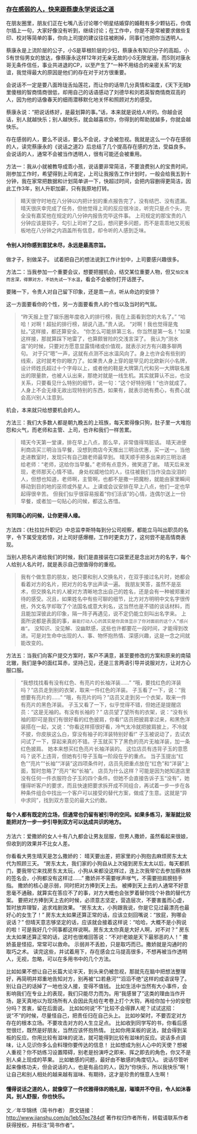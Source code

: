 ### [存在感弱的人，快来跟蔡康永学说话之道](http://www.jianshu.com/p/1eb57ec784df)


在朋友圈里，朋友们正在七嘴八舌讨论哪个明星结婚穿的婚鞋有多少颗钻石﻿，你偶尔插上一句，大家好像没有听到，继续讨论；在工作中，你是不是常被要求做些复印、校对等简单的事，你向上司提的建议往往被刷掉，同事们也把你当透明人。

蔡康永是上流阶层的公子，小S是草根阶层的少妇，蔡康永有知识分子的高蹈，小S有世俗男女的放达，像蔡康永这样12年对无亲无故的小S无限宠溺，而S则对康永哥无条件信任，事业共进退的CP，以至产生了“一种不用结合的亲密关系”的友谊，我觉得最大的原因是他们的存在对于对方很重要。

会说话不一定是要八面玲珑舌灿莲花，而让你的话带几分真情和温度，《天下无贼》里傻根的智商情商很低，却用自己的话语感动了刘德华和刘若英智商情商双高的人，因为他的话像春天的细雨潜移默化地关怀和照顾对方的感受。﻿﻿

蔡康永说：“把说话练好，是最划算的事。”话，本来就是说给人听的。你越会说话，别人就越快乐；别人越快乐，就会越喜欢你，你得到的帮助就越多，你就会越快乐。﻿﻿

存在感弱的人，要么不说话，要么不会说，才会被忽视。我就是这么一个存在感弱的人，读完蔡康永的《说话之道2》后总结了几个提高存在感的方法，受益良多。会说话的人，通常不会被当作透明人，很有可能还会被重用。﻿﻿

方法一：我从小就被教导成乖小孩，说话要非常简洁，不要浪费别人的宝贵时间，刚参加工作时，希望得到上司肯定，上司让我报告工作计划时，一般会给我五到十分钟，我在家常把数据和计划简单讲一下，快超过时间，会把内容删得更简洁，因此工作3年，别人升职加薪，只有我原地打转。﻿﻿

>睛天很守时地在八分钟以内把计划的重点报告完了，没有结巴、没有遗漏。﻿﻿
晴天很庆幸完成了任务，但他觉得上司的反应很冷淡，听完只是点个头，完全没有嘉奖他在规定的八分钟内报告完毕这件事。﻿﻿
上司规定的那宝贵的八分钟应该是钩子，勾引上司听了之后，想问更多问题，而不是乖乖地又死板板地在八分钟之内涵盖所有信息，却令听的人感到乏味。﻿


#### 令别人对你感到意犹未尽，永远是最高宗旨。﻿﻿
做才子，别做呆子。﻿﻿
试着把自己的想法说到工作计划中，上司要感兴趣很多。﻿﻿

方法二：当我参加一个重要会议，想要把握机会，结交某位重要人物，但又`怕交浅而言深，得罪对方，不妨先试一下水温`，看会不会被你打开话匣子。﻿﻿

要赌一下，令贵人对自己留下印象，还是乖一点，听从命边的安排？﻿﻿

这一方面要看你的个性，另一方面要看贵人的个性以及当时的气氛。﻿﻿

>“昨天报上登了娱乐圈年度收入的排行榜，我在上面看到您的大名了。”﻿﻿
“哈哈！对啊！超扯的排行榜，胡说八道。”贵人说。﻿﻿
“对啊！我也觉得是鬼扯。”这样接，都还算安全。﻿﻿
“你怎么可能排第三名，你当然是第一名！”如果这样接，那就算踩下地雷了，也算颇冒险的交浅言深了。﻿﻿
我认为“测水温”的时候，只要对方愿意显露情绪或价值观，就表示对方有兴趣多聊两句。﻿﻿
对于只“嗯”一声，这就有点测不出水温风向了。身上也许会有些别的线索，这时就考你的眼力了。如果贵人身上穿的是罕见的北欧新兴小名牌，设计师姓氏超过十个字母以上，或者他的鞋是大牌第几代和另一大牌联名推出的限量款，也被人认出来，那绝对就是一线生机。其实就算认不出，也没关系，只要看见什么特别的细节，说一句：“这个好特别哦！”也许就成了。人身上不会无缘无故出现特别的东西，如果有，就表示她有费心，有费心就会高兴别人注意到。﻿﻿


机会，本来就只给想要机会的人。﻿﻿

方法三：我们大多数人都是朝九睌五的上班族，每天累得像只狗，肚子里一大堆抱怨和火气，而老师和主管、上司，也许和我们一样苦累。﻿﻿

>晴天今天第一堂课，排在早上八点，那么早，非常值得骂脏话。﻿﻿
晴天进便利商店买三明治当早餐，没想到商店今天推出三明治优惠，买一送一。当他走进教室时，发现只有自己跟老师最早到。﻿﻿
晴天顺手把多出来的三明治递给老师：“老师，这给你当早餐。”﻿﻿
老师有点意外，微笑道了谢。﻿﻿
晴天后来发现，老师那天心情不错。﻿﻿
身处权威地位的人，往往被我们当作没血没泪的人，但想也知道，老师啊，主管啊，也都不是撒一把魔粉，就能由家里瞬间移动到目的地的巫师或外星人。上课或会议安排在早上八点，他们一定也早起得很辛苦。﻿﻿
但我们似乎很容易报着“你们活该”的心情，连偶尔送上一份早餐，或者加一句贴心的问候，都这么吝惜。﻿﻿
#### 有同理心的问候，让你更得人缘。﻿﻿



方法四：《杜拉拉升职记》中总监李斯特每到分公司视察，都能立马叫出职员的名字，令下属受宠若惊，对上司好感爆棚，工作时更卖力了，这何尝不是高情商表现。﻿﻿

当别人把名片递给我们的时候，我们是直接装在口袋里还是念出对方的名字，每个人给别人名片时，就是表示自己很值得你的重视。﻿﻿

>我有个做生意的朋友，她只要和别人交换名片，在双手接过名片时，她都会看着对方的名片，把对方的名字出声读一遍。﻿﻿
我朋友笑答，虽然不是巫术，但交换名片的人被对方清晰地念出自己的姓名，还是会有一种被郑重对待的感受。况且，如果姓名中有些可聊的细节，比方对方明明中文名字很传统，外文名字却取了个法国名或意大利名，这当然也是不错的谈话材料，而且能加深彼此的印象，隔一阵子再遇见，说不定仍能立刻叫出名字来。﻿﻿
上面所说都是表面的事，`最能打动人心的其实是你具体显示了你对面前的这个人“感兴趣”`。﻿﻿
没知识、没见解、没幽默感，这些也许都要花一段时间，才能得到改进。可是对生命中出现的人、事、物怀抱热情、深感兴趣，这是一念之间就能改变的。﻿﻿


方法五：当我们向客户提交方案时，客户不满意，甚至要修改的方案和原来的南辕北辙，我们是争的面红耳赤，坚持己见，还是三言两语引导并说服对方，让对方心服口服。﻿﻿

>“我想找找看有没有红色、有亮片的长袖洋装……”﻿﻿
“哦，要找红色的洋装吗？”店员走到别的衣架，取来一件红色的洋装。﻿﻿
子玉看了一下，说：“我想要有亮片的……”﻿﻿
“哦，有亮片的吗？”店员又走到另一个衣架，取来一件有亮片的黑色洋装。﻿﻿
子玉又看了一下，似乎觉得不错，但她还是提醒店员：“这是无袖的。有没有长袖的？”﻿﻿
店员望了望所有的衣架，说：“没有长袖的耶!可是我们有很好看的红色披肩，你看!”店员把披肩拿过来，和黑色洋装搭在一起，又说：“你看这样搭很好看，冷气太冷就把披肩披上，不冷就不披，你皮肤这么白，穿没有袖子的洋装特别好看!”﻿﻿
子玉被说动了，去试衣问试了一下，穿起来真的不错。子玉就买下了黑色的亮片无袖洋装，加一条红色披肩。﻿﻿
她本来想买红色亮片长袖洋装的。﻿﻿
这位店员有违背子玉的意愿吗？说不上违背，但她有引导子玉每一阶段在乎的重点。﻿﻿
当子玉提出“红色”“亮片”“长袖”“洋装”这四项条件时，店员先把重点放在“红色”和“洋装”上面，暂时忽略了“亮片”和“长袖”。﻿﻿
店员为什么这样？可能是因为她知道店里没有仼何一件衣服符合子玉的四个条件。但她不会直接告诉子玉“没有”，她懂得听客户的要求，而且快速把要求拆开成不同组合，再试着一步一步在各种条件组合中找出一个客户可以接受的替代方案，做成了生意。这就是“异中求同”，找到双方意见的最大公约数。﻿﻿
#### 每个人都有既定的立场，但通常也仍留有被引导的空间。如果多练习，渐渐就比较能把对方一步一步引导到双方可以达成共识的地方。﻿﻿


方法六：爱撒娇的女人十有八九都会让男友屈服，但男人撒娇，虽然看起来很娘，但收到的效果并不比女人差。﻿﻿

你看看大男生晴天是怎么撒娇的：﻿﻿
晴天要出差，把家里的小狗抱去麻烦房东太太代为照顾三天。﻿﻿
“房东太太，我们家的小狗自从上次碰到房东太太以后，每天都抓门，要我带它来找房东太太玩，小狗从来都没这样过，连上次我带它去参加蔡依林的签名会，小狗都没有这样过……”﻿﻿
撒娇并不需要嗲声嗲气，不需要扭肩膀扭手指。﻿﻿
撒娇的核心是示弱，同时把对方捧到天上去。﻿﻿
被捧到天上去的人通常不好意思毫不通融，就算实在答应不了的事，对方大概也会张罗着替你找个补救的替代方案。﻿﻿
要把对方捧到天上去的时候，必须意志坚定，营造层次，不要害羞而心虚，暂时放弃理智，追求戏剧效果。﻿﻿
“房东太太，小狗跟我说，你是它见过最漂亮也最好心的女生了！”﻿﻿
房东太太如果还算正常的话，应该立刻回嘴说：“放屁，狗哪会说话？”﻿﻿
但晴天意志够坚定的话，应该就会接着这样说：“哈哈，大概不是小狗说的啦！可是我好几个同事都这样说啊。房东太太你真是大好人啊，对不对？”﻿﻿
房东太太如果还算正常的话，这时也很难回答说：“不对!老娘是天下最邪恶的人！”﻿﻿
撒娇虽是怪招，常常可以救命。﻿﻿
示弱并不丢脸，只是取巧而已。撒娇就是沟通时的取巧之术。﻿﻿
读完这些，并试着用下，存在感会立马提高很多，不想再被当作透明人，无视，忽略，可以在多用书中的几个方法。﻿﻿

比如如果不想让自己长篇大论半天，到头来仍被忽视，那就先在脑中把想法整理好，再简明并郑重地告知对方，别再被“口若悬河”“滔滔不绝”这样的成语误导了。别让自己的话掉了一地也没人接，变得不值钱。﻿﻿
比如生活中当然有大小事件，会影响我们在专业上的表现，我们只能尽力而为。用“我感冒了”这类的理由当作开场，是天真地以为现场所有人会因此先给在考卷上打个大钩，再给你加十分的安慰分吗？苦衷，留在后面说。﻿﻿
比如如何说“不”比较不会得罪人呢？试试这招：说“不”的时候，尽量怪自己，把责任归在自己头上。﻿﻿
比如吵架时，不要否定对方存在的根本立场。不要攻击对方的人生立足点。﻿﻿
比如收到同学写的书，你看后感觉很烂，既然是好朋友，当然应该怀抱热情。﻿﻿
比如你用呆板的说法，就会得到呆板的反应。你用比较有滋味的说法，就可能得到比较有滋味的反应。说话多点调味，让人见识你多么会料理你要传达的信息！﻿﻿
比如想成为别人心中的天使？想被人重视？你不妨练习设置障碍，别老是扮演呼之即来、挥之即去的角色，你又不是别人桌上现成的苹果。﻿﻿
比如敏感的问题，最好由不敏感的角度切入。﻿﻿
说话尽管听起来像练功夫，但会说话的人，也是有品位的人，因为“你快乐，所以我快乐”啊！让自己和别人相处的越来越有滋味、有期待，这才是珍贵的惬意人生啊！﻿﻿﻿﻿﻿﻿﻿﻿

#### 懂得说话之道的人，就像穿了一件优雅得体的晚礼服，璀璨并不夺目，令人如沐春风，别人舒服，你也快乐。

文／年华锦绣（简书作者）
原文链接：http://www.jianshu.com/p/1eb57ec784df
著作权归作者所有，转载请联系作者获得授权，并标注“简书作者”。

